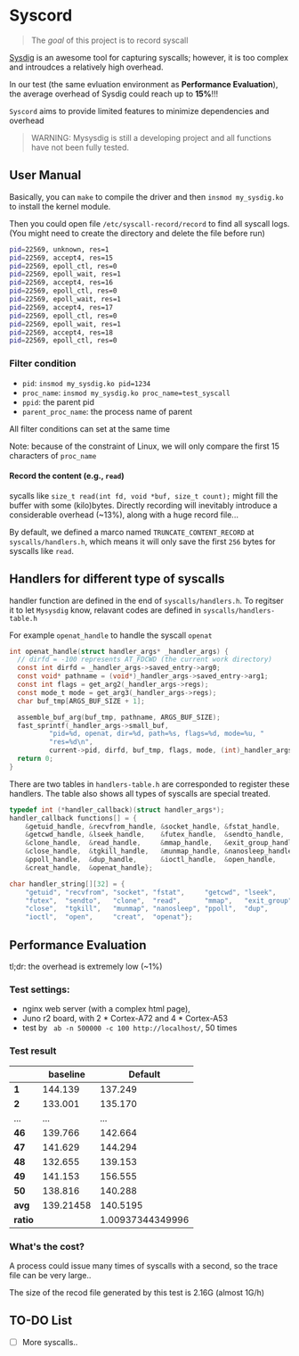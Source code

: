 # Syscord

> The *goal* of this project is to record syscall

[Sysdig](https://github.com/draios/sysdig) is an awesome tool for capturing syscalls; however, it is too complex and introudces a relatively high overhead.

In our test (the same evluation environment as **Performance Evaluation**), the average overhead of Sysdig could reach up to **15%**!!!

`Syscord` aims to provide limited features to minimize dependencies and overhead

> WARNING: Mysysdig is still a developing project and all functions have not been fully tested.

## User Manual 

Basically, you can `make` to compile the driver and then `insmod my_sysdig.ko` to install the kernel module. 

Then you could open file `/etc/syscall-record/record` to find all syscall logs. (You might need to create the directory and delete the file before run)

```bash
pid=22569, unknown, res=1
pid=22569, accept4, res=15
pid=22569, epoll_ctl, res=0
pid=22569, epoll_wait, res=1
pid=22569, accept4, res=16
pid=22569, epoll_ctl, res=0
pid=22569, epoll_wait, res=1
pid=22569, accept4, res=17
pid=22569, epoll_ctl, res=0
pid=22569, epoll_wait, res=1
pid=22569, accept4, res=18
pid=22569, epoll_ctl, res=0
```

### Filter condition

- `pid`: `insmod my_sysdig.ko pid=1234`
- `proc_name`: `insmod my_sysdig.ko proc_name=test_syscall`
- `ppid`: the parent pid
- `parent_proc_name`: the process name of parent

All filter conditions can set at the same time

Note: because of the constraint of Linux, we will only compare the first 15 characters of `proc_name`

#### Record the content (e.g., `read`)

sycalls like `size_t read(int fd, void *buf, size_t count);` might fill the buffer with some (kilo)bytes. Directly recording will inevitably introduce a considerable overhead (~13%), along with a huge record file...

By default, we defined a marco named `TRUNCATE_CONTENT_RECORD` at `syscalls/handlers.h`, which means it will only save the first `256` bytes for syscalls like `read`.

## Handlers for different type of syscalls

handler function are defined in the end of `syscalls/handlers.h`. To regitser it to let `Mysysdig` know, relavant codes are defined in `syscalls/handlers-table.h`

For example `openat_handle` to handle the syscall `openat` 

```c
int openat_handle(struct handler_args* _handler_args) {
  // dirfd = -100 represents AT_FDCWD (the current work directory)
  const int dirfd = _handler_args->saved_entry->arg0;
  const void* pathname = (void*)_handler_args->saved_entry->arg1;
  const int flags = get_arg2(_handler_args->regs);
  const mode_t mode = get_arg3(_handler_args->regs);
  char buf_tmp[ARGS_BUF_SIZE + 1];

  assemble_buf_arg(buf_tmp, pathname, ARGS_BUF_SIZE);
  fast_sprintf(_handler_args->small_buf,
          "pid=%d, openat, dir=%d, path=%s, flags=%d, mode=%u, "
          "res=%d\n",
          current->pid, dirfd, buf_tmp, flags, mode, (int)_handler_args->ret);
  return 0;
}
```

There are two tables in `handlers-table.h` are corresponded to register these handlers. The table also shows all types of syscalls are special treated.

```c
typedef int (*handler_callback)(struct handler_args*);
handler_callback functions[] = {
    &getuid_handle, &recvfrom_handle, &socket_handle, &fstat_handle,
    &getcwd_handle, &lseek_handle,    &futex_handle,  &sendto_handle,
    &clone_handle,  &read_handle,     &mmap_handle,   &exit_group_handle,
    &close_handle,  &tgkill_handle,   &munmap_handle, &nanosleep_handle,
    &ppoll_handle,  &dup_handle,      &ioctl_handle,  &open_handle,
    &creat_handle,  &openat_handle};

char handler_string[][32] = {
    "getuid", "recvfrom", "socket", "fstat",     "getcwd", "lseek",
    "futex",  "sendto",   "clone",  "read",      "mmap",   "exit_group",
    "close",  "tgkill",   "munmap", "nanosleep", "ppoll",  "dup",
    "ioctl",  "open",     "creat",  "openat"};
```


## Performance Evaluation

tl;dr: the overhead is extremely low (~1%)

### Test settings: 
- nginx web server (with a complex html page), 
- Juno r2 board, with 2 * Cortex-A72 and 4 * Cortex-A53 
- test by ` ab -n 500000 -c 100 http://localhost/`, 50 times

### Test result

|             | **baseline** | **Default**      |
| ----------- | ------------ | ---------------- |
| **1**       | 144.139      | 137.249          |
| **2**       | 133.001      | 135.170          |
| ...      | ...     | ...         |
| **46**      | 139.766      | 142.664          |
| **47**      | 141.629      | 144.294          |
| **48**      | 132.655      | 139.153          |
| **49**      | 141.153      | 156.555          |
| **50**      | 138.816      | 140.288          |
| **avg**     | 139.21458    | 140.5195         |
| **ratio** |              | 1.00937344349996 |

### What's the cost?

A process could issue many times of syscalls with a second, so the trace file can be very large..

The size of the recod file generated by this test is 2.16G (almost 1G/h)


## TO-DO List

- [ ] More syscalls..